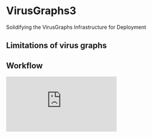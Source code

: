 # VirusGraphs3
Solidifying the VirusGraphs Infrastructure for Deployment

## Limitations of virus graphs

## Workflow

![](https://github.com/NCBI-Codeathons/VirusGraphs3/blob/master/Virus_Graphs_3_Workflow.pdf)

